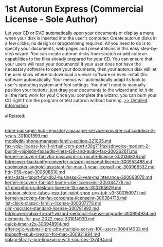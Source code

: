 # 1st Autorun Express (Commercial License - Sole Author)
Let your CD or DVD automatically open your documents or display a menu when your disk is inserted into the user's computer. Create autorun disks in a few clicks, no design or programming required! All you need to do is to specify your documents, web pages and presentations in this easy step-by-step wizard. You can create autorun disks from scratch or add autorun capabilities to the files already prepared for your CD.
You can ensure that your users will read your documents! If your user does not have the necessary software to open your documents, then your autorun disk will let the user know where to download a viewer software or even install this software automatically.
Your menus will automatically adapt its look to user's operating system and font settings. You don't need to manually position your buttons, just drag your documents to the wizard and let it do all the hard work for you!
Once you complete the wizard, you can burn your CD right from the program or test autorun without burning.
[>> Detailed information](https://secure.shareit.com/shareit/product.html?productid=300456137&affiliateid=200057808)<br/><br/># Related:

<br />[pace-packager-hub-repository-manager-service-provider-subscription-3-years-301001899.md](https://github.com/downloadplanet/downloadplanet/blob/main/pace-packager-hub-repository-manager-service-provider-subscription-3-years-301001899.md)<br />[mobiledit-phone-manager-family-edition-221005.md](https://github.com/downloadplanet/downloadplanet/blob/main/mobiledit-phone-manager-family-edition-221005.md)<br />[fax-voip-license-for-1-virtual-com-port-t38g711faxisdnvoice-modem-2-builtin-voipisdn-faxaudio-lines-t38-and-audio-fax-300362011.md](https://github.com/downloadplanet/downloadplanet/blob/main/fax-voip-license-for-1-virtual-com-port-t38g711faxisdnvoice-modem-2-builtin-voipisdn-faxaudio-lines-t38-and-audio-fax-300362011.md)<br />[kernel-recovery-for-vba-password-corporate-license-300136828.md](https://github.com/downloadplanet/downloadplanet/blob/main/kernel-recovery-for-vba-password-corporate-license-300136828.md)<br />[bitrecover-backupify-converter-wizard-personal-license-300953488.md](https://github.com/downloadplanet/downloadplanet/blob/main/bitrecover-backupify-converter-wizard-personal-license-300953488.md)<br />[coolmuster-android-assistant-for-mac-1-year-license1-pc-300966532.md](https://github.com/downloadplanet/downloadplanet/blob/main/coolmuster-android-assistant-for-mac-1-year-license1-pc-300966532.md)<br />[hdr-058-road-300608610.md](https://github.com/downloadplanet/downloadplanet/blob/main/hdr-058-road-300608610.md)<br />[ems-data-import-for-db2-business-3-year-maintenance-300068078.md](https://github.com/downloadplanet/downloadplanet/blob/main/ems-data-import-for-db2-business-3-year-maintenance-300068078.md)<br />[kernel-recovery-for-bkf-home-user-licenseinr-300384779.md](https://github.com/downloadplanet/downloadplanet/blob/main/kernel-recovery-for-bkf-home-user-licenseinr-300384779.md)<br />[sf-phosphorus-desktop-license-15-users-300265629.md](https://github.com/downloadplanet/downloadplanet/blob/main/sf-phosphorus-desktop-license-15-users-300265629.md)<br />[contour-picture-tubes-psp-for-paint-shop-pro-tub-v3-300150977.md](https://github.com/downloadplanet/downloadplanet/blob/main/contour-picture-tubes-psp-for-paint-shop-pro-tub-v3-300150977.md)<br />[kernel-recovery-for-fat-corporate-licenseinr-300384716.md](https://github.com/downloadplanet/downloadplanet/blob/main/kernel-recovery-for-fat-corporate-licenseinr-300384716.md)<br />[1st-clock-classic-family-license-300307778.md](https://github.com/downloadplanet/downloadplanet/blob/main/1st-clock-classic-family-license-300307778.md)<br />[olm-migrator-standard-license-300781992.md](https://github.com/downloadplanet/downloadplanet/blob/main/olm-migrator-standard-license-300781992.md)<br />[bitrecover-mbox-to-pdf-wizard-personal-license-upgrade-300994934.md](https://github.com/downloadplanet/downloadplanet/blob/main/bitrecover-mbox-to-pdf-wizard-personal-license-upgrade-300994934.md)<br />[elements-for-pse-2022-mac-301014930.md](https://github.com/downloadplanet/downloadplanet/blob/main/elements-for-pse-2022-mac-301014930.md)<br />[quick-timer-r2x-300948914.md](https://github.com/downloadplanet/downloadplanet/blob/main/quick-timer-r2x-300948914.md)<br />[afterlogic-webmail-pro-php-multiple-server-100-users-300414033.md](https://github.com/downloadplanet/downloadplanet/blob/main/afterlogic-webmail-pro-php-multiple-server-100-users-300414033.md)<br />[ipubsoft-epub-creator-for-mac-300921994.md](https://github.com/downloadplanet/downloadplanet/blob/main/ipubsoft-epub-creator-for-mac-300921994.md)<br />[sqlapi-library-pro-linuxunix-with-sources-137494.md](https://github.com/downloadplanet/downloadplanet/blob/main/sqlapi-library-pro-linuxunix-with-sources-137494.md)